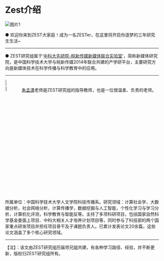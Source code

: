 # Zest介绍

![图片1](https://github.com/user-attachments/assets/da605075-5002-4631-9f34-25fd87e19fb4)


● 欢迎你来到ZEST大家庭！成为一名ZESTer，在这里将开启你逐梦的三年研究生生活~

***

● ZEST研究组属于‘[中科大先研院-皖新传媒新媒体联合实验室](https://iatyz.ustc.edu.cn/company/intro/name/%E4%B8%AD%E7%A7%91%E5%A4%A7%E5%85%88%E7%A0%94%E9%99%A2-%E7%9A%96%E6%96%B0%E4%BC%A0%E5%AA%92%E6%96%B0%E5%AA%92%E4%BD%93%E8%81%94%E5%90%88%E5%AE%9E%E9%AA%8C%E5%AE%A4)’，简称新媒体研究院，是中国科学技术大学与皖新传媒2014年联合共建的产学研平台，主要研究方向是新媒体技术在科学传播与科学教育中的应用。

---

<img width="10%" alt="图片3" src="https://github.com/user-attachments/assets/2d9eb5d2-aa69-40dc-8906-431a62198e41" /> [朱孟潇](https://iatyz.ustc.edu.cn/teacher/profile/name/%E6%9C%B1%E5%AD%9F%E6%BD%87)老师是ZEST研究组的指导教师，也是一位很温柔、负责的老师。所属单位：中国科学技术大学人文学院科技传播系。研究领域：计算社会学，大数据分析，社会网络分析，计算传播学，数据挖掘与人工智能，个性化学习与学习分析，计算机化评测，科学教育与智能反等。主持了多项科研项目，包括国家自然科学基金委面上项目、中科大相关人才培养计划项目等，同时参与了科技部的两个国家重点研发项目并担任项目骨干及子课题负责人。已累计发表论文20余篇，这些论文涵盖了多个核心研究领域。

---

【注】：该文由ZEST研究组历届师兄姐共建，有各种学习路径、经验，并不断更新，版权归ZEST研究组所有。
